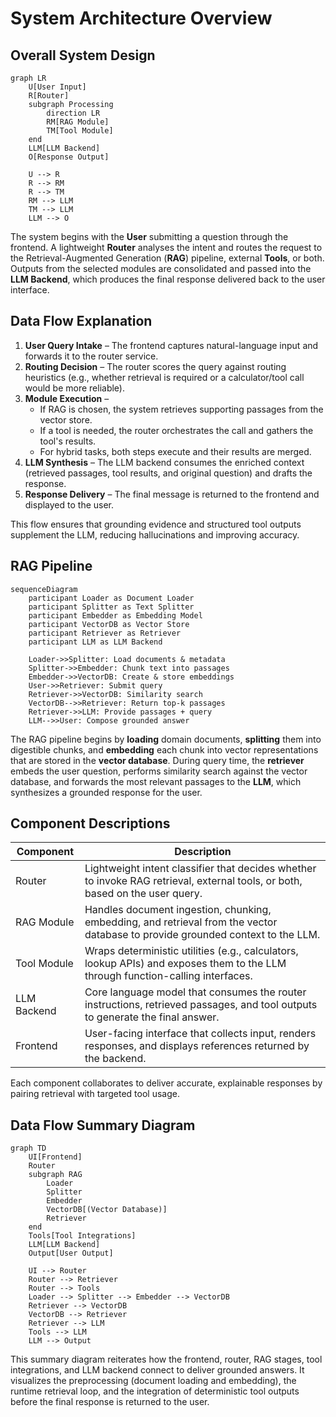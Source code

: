 # System Architecture Overview

## Overall System Design

```mermaid
graph LR
    U[User Input]
    R[Router]
    subgraph Processing
        direction LR
        RM[RAG Module]
        TM[Tool Module]
    end
    LLM[LLM Backend]
    O[Response Output]

    U --> R
    R --> RM
    R --> TM
    RM --> LLM
    TM --> LLM
    LLM --> O
```

The system begins with the **User** submitting a question through the frontend. A lightweight **Router** analyses the intent and routes the request to the Retrieval-Augmented Generation (**RAG**) pipeline, external **Tools**, or both. Outputs from the selected modules are consolidated and passed into the **LLM Backend**, which produces the final response delivered back to the user interface.

## Data Flow Explanation

1. **User Query Intake** – The frontend captures natural-language input and forwards it to the router service.
2. **Routing Decision** – The router scores the query against routing heuristics (e.g., whether retrieval is required or a calculator/tool call would be more reliable).
3. **Module Execution** –
   - If RAG is chosen, the system retrieves supporting passages from the vector store.
   - If a tool is needed, the router orchestrates the call and gathers the tool's results.
   - For hybrid tasks, both steps execute and their results are merged.
4. **LLM Synthesis** – The LLM backend consumes the enriched context (retrieved passages, tool results, and original question) and drafts the response.
5. **Response Delivery** – The final message is returned to the frontend and displayed to the user.

This flow ensures that grounding evidence and structured tool outputs supplement the LLM, reducing hallucinations and improving accuracy.

## RAG Pipeline

```mermaid
sequenceDiagram
    participant Loader as Document Loader
    participant Splitter as Text Splitter
    participant Embedder as Embedding Model
    participant VectorDB as Vector Store
    participant Retriever as Retriever
    participant LLM as LLM Backend

    Loader->>Splitter: Load documents & metadata
    Splitter->>Embedder: Chunk text into passages
    Embedder->>VectorDB: Create & store embeddings
    User->>Retriever: Submit query
    Retriever->>VectorDB: Similarity search
    VectorDB-->>Retriever: Return top-k passages
    Retriever->>LLM: Provide passages + query
    LLM-->>User: Compose grounded answer
```

The RAG pipeline begins by **loading** domain documents, **splitting** them into digestible chunks, and **embedding** each chunk into vector representations that are stored in the **vector database**. During query time, the **retriever** embeds the user question, performs similarity search against the vector database, and forwards the most relevant passages to the **LLM**, which synthesizes a grounded response for the user.

## Component Descriptions

| Component | Description |
|-----------|-------------|
| Router | Lightweight intent classifier that decides whether to invoke RAG retrieval, external tools, or both, based on the user query. |
| RAG Module | Handles document ingestion, chunking, embedding, and retrieval from the vector database to provide grounded context to the LLM. |
| Tool Module | Wraps deterministic utilities (e.g., calculators, lookup APIs) and exposes them to the LLM through function-calling interfaces. |
| LLM Backend | Core language model that consumes the router instructions, retrieved passages, and tool outputs to generate the final answer. |
| Frontend | User-facing interface that collects input, renders responses, and displays references returned by the backend. |

Each component collaborates to deliver accurate, explainable responses by pairing retrieval with targeted tool usage.

## Data Flow Summary Diagram

```mermaid
graph TD
    UI[Frontend]
    Router
    subgraph RAG
        Loader
        Splitter
        Embedder
        VectorDB[(Vector Database)]
        Retriever
    end
    Tools[Tool Integrations]
    LLM[LLM Backend]
    Output[User Output]

    UI --> Router
    Router --> Retriever
    Router --> Tools
    Loader --> Splitter --> Embedder --> VectorDB
    Retriever --> VectorDB
    VectorDB --> Retriever
    Retriever --> LLM
    Tools --> LLM
    LLM --> Output
```

This summary diagram reiterates how the frontend, router, RAG stages, tool integrations, and LLM backend connect to deliver grounded answers. It visualizes the preprocessing (document loading and embedding), the runtime retrieval loop, and the integration of deterministic tool outputs before the final response is returned to the user.


